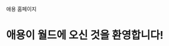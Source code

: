<!DOCTYPE html>
<html lang="ko">
<head>
  <meta charset="UTF-8" />
  애용 홈페이지
</head>
<body>
  <h1>애용이 월드에 오신 것을 환영합니다!</h1>
</body>
</html>
